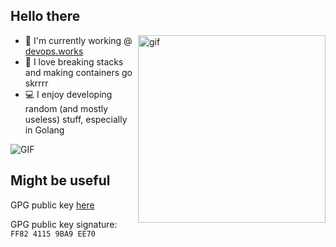 ## Hello there
<img align="right" alt="gif" src="https://github.com/eze-kiel/eze-kiel/blob/master/mi.gif?raw=true" width=300 height=300>

* :office: I'm currently working @ [devops.works](https://devops.works)
* :space_invader: I love breaking stacks and making containers go skrrrr
* :computer: I enjoy developing random (and mostly useless) stuff, especially in Golang

<img align="center" alt="GIF" src="https://github-readme-stats.vercel.app/api?username=eze-kiel&show_icons=true&theme=great-gatsby&count_private=true&hide=contribs"/>

## Might be useful

GPG public key [here](https://keybase.io/ezekiell/pgp_keys.asc)

GPG public key signature: `FF82 4115 9BA9 EE70`
